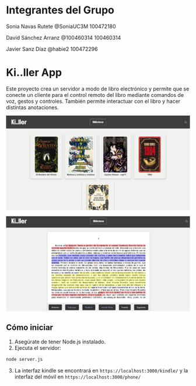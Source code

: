 # Integrantes del Grupo

Sonia Navas Rutete @SoniaUC3M 100472180

David Sánchez Arranz @100460314 100460314

Javier Sanz Díaz @habie2 100472296

# Ki..ller App

Este proyecto crea un servidor a modo de libro electrónico y permite que se conecte un cliente para el control remoto del libro mediante comandos de voz, gestos y controles. También permite interactuar con el libro y hacer distintas anotaciones.

![docs-homepage](docs/docs-homepage.png)

![docs-anotaciones](docs/docs-anotaciones.png)

## Cómo iniciar

1. Asegúrate de tener Node.js instalado.
2. Ejecuta el servidor:

```bash
node server.js
```

3. La interfaz kindle se encontrará en `https://localhost:3000/kindle/` y la interfaz del móvil en `https://localhost:3000/phone/`
